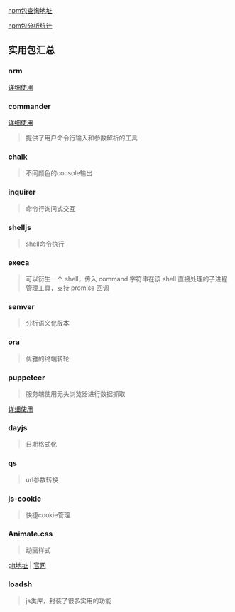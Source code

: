 

[npm包查询地址](https://www.npmjs.com/)

[npm包分析统计](https://npm.devtool.tech/)

## 实用包汇总

### nrm

[详细使用](./nrm.md)


### commander

[详细使用](./commander.md)

> 提供了用户命令行输入和参数解析的工具

### chalk

> 不同颜色的console输出

### inquirer

> 命令行询问式交互

### shelljs

> shell命令执行

### execa

> 可以衍生一个 shell，传入 command 字符串在该 shell 直接处理的子进程管理工具，支持 promise 回调

### semver

> 分析语义化版本

### ora

> 优雅的终端转轮

### puppeteer

> 服务端使用无头浏览器进行数据抓取

[详细使用](./puppeteer.md)

### dayjs

> 日期格式化

### qs

> url参数转换

### js-cookie

> 快捷cookie管理

### Animate.css

> 动画样式

[git地址](https://github.com/animate-css/animate.css) | [官网](https://animate.style/)

### loadsh

> js类库，封装了很多实用的功能







